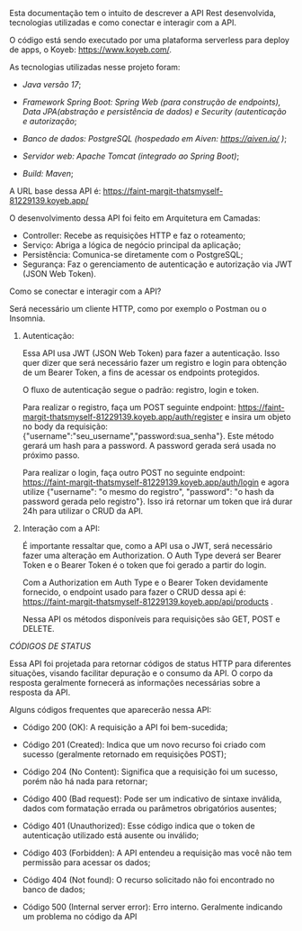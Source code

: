 Esta documentação tem o intuito de descrever a API Rest desenvolvida, tecnologias utilizadas e como conectar e interagir com a API.

O código está sendo executado por uma plataforma serverless para deploy de apps, o Koyeb: https://www.koyeb.com/.

As tecnologias utilizadas nesse projeto foram:

- *Java versão 17*;

- *Framework Spring Boot: Spring Web (para construção de endpoints), Data JPA(abstração e persistência de dados) e Security (autenticação e autorização*;

- *Banco de dados: PostgreSQL (hospedado em Aiven: https://aiven.io/ )*; 

- *Servidor web: Apache Tomcat (integrado ao Spring Boot)*;

- *Build: Maven*; 

A URL base dessa API é: https://faint-margit-thatsmyself-81229139.koyeb.app/

O desenvolvimento dessa API foi feito em Arquitetura em Camadas:
   - Controller: Recebe as requisições HTTP e faz o roteamento;
   - Serviço: Abriga a lógica de negócio principal da aplicação;
   - Persistência: Comunica-se diretamente com o PostgreSQL;
   - Segurança: Faz o gerenciamento de autenticação e autorização via JWT (JSON Web Token).

Como se conectar e interagir com a API?

Será necessário um cliente HTTP, como por exemplo o Postman ou o Insomnia.

1) Autenticação:
   
   Essa API usa JWT (JSON Web Token) para fazer a autenticação. Isso quer dizer que será necessário fazer um registro e login para obtenção de um Bearer Token, a fins de acessar os endpoints protegidos.
   
   O fluxo de autenticação segue o padrão: registro, login e token.
   
   Para realizar o registro, faça um POST seguinte endpoint: https://faint-margit-thatsmyself-81229139.koyeb.app/auth/register e insira um objeto no body da requisição: {"username":"seu_username","password:sua_senha"}. Este método gerará um hash para a password.  A password gerada será usada no próximo passo.
   
   Para realizar o login, faça outro POST no seguinte endpoint: https://faint-margit-thatsmyself-81229139.koyeb.app/auth/login e agora utilize {"username": "o mesmo do registro", "password": "o hash da password gerada pelo registro"}. Isso irá retornar um token que irá durar 24h para utilizar o CRUD da API.

2) Interação com a API:

   É importante ressaltar que, como a API usa o JWT, será necessário fazer uma alteração em Authorization. O Auth Type deverá ser Bearer Token e o Bearer Token é o token que foi gerado a partir do login.

   Com a Authorization em Auth Type e o Bearer Token devidamente fornecido, o endpoint usado para fazer o CRUD dessa api é: https://faint-margit-thatsmyself-81229139.koyeb.app/api/products .

   Nessa API os métodos disponíveis para requisições são GET, POST e DELETE.

*CÓDIGOS DE STATUS*

Essa API foi projetada para retornar códigos de status HTTP para diferentes situações, visando facilitar depuração e o consumo da API. O corpo da resposta geralmente fornecerá as informações necessárias sobre a resposta da API.

Alguns códigos frequentes que aparecerão nessa API:
  - Código 200 (OK): A requisição a API foi bem-sucedida;

  - Código 201 (Created): Indica que um novo recurso foi criado com sucesso (geralmente retornado em requisições POST);

  - Código 204 (No Content): Significa que a requisição foi um sucesso, porém não há nada para retornar;

  - Código 400 (Bad request): Pode ser um indicativo de sintaxe inválida, dados com formatação errada ou parâmetros obrigatórios ausentes;

  - Código 401 (Unauthorized): Esse código indica que o token de autenticação utilizado está ausente ou inválido;

  - Código 403 (Forbidden): A API entendeu a requisição mas você não tem permissão para acessar os dados;

  - Código 404 (Not found): O recurso solicitado não foi encontrado no banco de dados;

  - Código 500 (Internal server error): Erro interno. Geralmente indicando um problema no código da API
  

   

   
   


